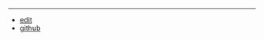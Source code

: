 

---

+ [edit](https://github.com/leadership-run/www/edit/main/README.md)
+ [github](https://github.com/leadership-run/www/)
